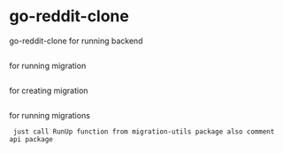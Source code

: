 # go-reddit-clone
go-reddit-clone
 for running backend

 ``` go run main.go
  ```
 for running migration
    
 ```uncomment migration & comment api library library in main.go and call up and down functions up to your desire and execute "go run main.go"
 ```
 for creating migration 
   
 ```just call Init function from migration-utils package comment api package
 ```
 for running migrations
 ```
  just call RunUp function from migration-utils package also comment api package
 ```